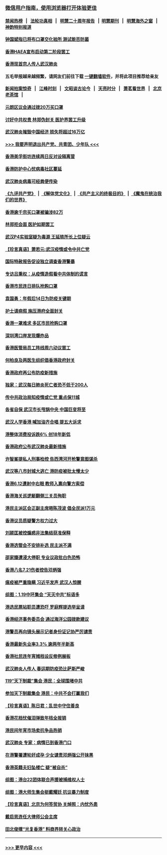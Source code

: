 ### [微信用户指南，使用浏览器打开体验更佳](https://github.com/gfw-breaker/banned-news1/blob/master/indexes/wechat-guide.md?t=0)
#### [禁闻热榜](热点新闻.md?t=0)  &nbsp;&nbsp;|&nbsp;&nbsp; [法轮功真相](https://github.com/gfw-breaker/truth/blob/master/README.md?t=0) &nbsp;&nbsp;|&nbsp;&nbsp; [明慧二十周年报告](https://github.com/gfw-breaker/mh-reports/blob/master/README.md?t=0) &nbsp;&nbsp;|&nbsp;&nbsp;[明慧期刊](https://github.com/gfw-breaker/mh-qikan) &nbsp;&nbsp;|&nbsp;&nbsp; [明慧海外之窗](https://github.com/gfw-breaker/mh-news/blob/master/README.md?t=0) &nbsp;&nbsp;|&nbsp;&nbsp; [神韵特别报道](https://github.com/gfw-breaker/mh-news/blob/master/shenyun.md?t=0)
#### [钟国斌指已将布口罩交化验所 测试能否防菌](../pages/nsc415/n11842783.md?t=02042301) 
#### [香港HAEA宣布启动第二阶段罢工](../pages/nsc415/n11842723.md?t=02042301) 
#### [香港现首宗人传人武汉肺炎](../pages/nsc415/n11842766.md?t=02042301) 
#### 五毛举报越来越频繁，请网友们前往下载 [一键翻墙软件](https://github.com/gfw-breaker/ssr-accounts)，并将此项目推荐给亲友
#### [新闻拍案惊奇](https://github.com/gfw-breaker/banned-news1/blob/master/pages/link4.md) &nbsp;&nbsp;|&nbsp;&nbsp; [江峰时刻](https://github.com/gfw-breaker/banned-news1/blob/master/pages/link4.md) &nbsp;&nbsp;|&nbsp;&nbsp; [文昭谈古论今](https://github.com/gfw-breaker/banned-news1/blob/master/pages/link4.md) &nbsp;&nbsp;|&nbsp;&nbsp; [天亮时分](https://github.com/gfw-breaker/banned-news1/blob/master/pages/link4.md) &nbsp;&nbsp;|&nbsp;&nbsp; [萧茗看世界](https://github.com/gfw-breaker/banned-news1/blob/master/pages/link4.md) &nbsp;&nbsp;|&nbsp;&nbsp; [北京老茶馆](https://github.com/gfw-breaker/banned-news1/blob/master/pages/link4.md) &nbsp;&nbsp;|&nbsp;&nbsp; 
#### [元朗区议会通过拨20万买口罩](../pages/nsc415/n11842754.md?t=02042301) 
#### [讨好中共权贵 林郑伪封关 医护界罢工升级](../pages/nsc415/n11842359.md?t=02042301) 
#### [武汉肺炎摧毁中国经济 损失将超过16万亿](../pages/nsc415/n11839723.md?t=02042301) 
#### [>>> 我要声明退出共产党、共青团、少年队 <<<](https://github.com/begood0513/goodnews/blob/master/quit/letter.md) 
#### [香港美孚街坊连续两日反对设隔离营](../pages/nsc415/n11839962.md?t=02042301) 
#### [香港防护中心忧病毒社区蔓延](../pages/nsc415/n11839933.md?t=02042301) 
#### [武汉肺炎病毒可经粪便传染](../pages/nsc415/n11839939.md?t=02042301) 
#### [《九评共产党》](https://github.com/begood0513/9ping.md/blob/master/README.md) &nbsp;|&nbsp; [《解体党文化》](../../../../jtdwh.md/blob/master/README.md)  &nbsp;|&nbsp; [《共产主义的终极目的》](../../../../gczydzjmd.md/blob/master/README.md) &nbsp;|&nbsp; [《魔鬼在统治我们的世界》](../../../../mgztzwmdsj.md/blob/master/README.md) 
#### [香港逾千宗买口罩被骗涉82万](../pages/nsc415/n11839914.md?t=02042301) 
#### [林郑拒会面 医护如期罢工](../pages/nsc415/n11839892.md?t=02042301) 
#### [武汉P4实验室疑为毒源 王延轶所长上位疑云](../pages/nsc415/n11835543.md?t=02042301) 
#### [【珍言真语】萧若元:武汉疫情或令中共亡党](../pages/nsc415/n11829394.md?t=02042301) 
#### [国际特赦报告促设独立调查香港警暴](../pages/nsc415/n11833845.md?t=02042301) 
#### [专访吕秉权：从疫情造假看中共体制的谎言](../pages/nsc415/n11833813.md?t=02042301) 
#### [香港市民连日排队抢购口罩](../pages/nsc415/n11833794.md?t=02042301) 
#### [袁国勇：年假后14日为防疫关键期](../pages/nsc415/n11831088.md?t=02042301) 
#### [护士请病假 施压港府全面封关](../pages/nsc415/n11831030.md?t=02042301) 
#### [香港一罩难求 多区市民抢购口罩](../pages/nsc415/n11831002.md?t=02042301) 
#### [深圳湾口岸发现爆炸品](../pages/nsc415/n11828802.md?t=02042301) 
#### [香港医管局员工阵线周六动议罢工](../pages/nsc415/n11828762.md?t=02042301) 
#### [何柏良及两医生组织倡香港政府封关](../pages/nsc415/n11828749.md?t=02042301) 
#### [香港政府再公布防疫新措施](../pages/nsc415/n11828716.md?t=02042301) 
#### [独家：武汉每日肺炎死亡者恐不低于200人](../pages/nsc415/n11828240.md?t=02042301) 
#### [传中共政治局知疫情或亡党 重点保11城](../pages/nsc415/n11828145.md?t=02042301) 
#### [各省自保 武汉市长甩锅中央 中国巨变将至](../pages/nsc415/n11828021.md?t=02042301) 
#### [武汉人学香港 喊加油齐合唱 提五大诉求](../pages/nsc415/n11827046.md?t=02042301) 
#### [港整体消费投诉跌6% 创18年新低](../pages/nsc415/n11817280.md?t=02042301) 
#### [香港政府公布武汉肺炎最新措施](../pages/nsc415/n11817152.md?t=02042301) 
#### [许智峯提私人刑事检控 告西湾河开枪警意图谋杀](../pages/nsc415/n11817132.md?t=02042301) 
#### [武汉等八市封城大逃亡 港防疫被批太慢太少](../pages/nsc415/n11817058.md?t=02042301) 
#### [香港6.12遭射中右眼 教师入禀向警方索偿](../pages/nsc415/n11814678.md?t=02042301) 
#### [香港海关巡逻艇翻侧三关员殉职](../pages/nsc415/n11814604.md?t=02042301) 
#### [港民主派区会正副主席晤陈茂波 倡全民派1万元](../pages/nsc415/n11814582.md?t=02042301) 
#### [香港议员质疑警方权力过大](../pages/nsc415/n11814560.md?t=02042301) 
#### [刘颕匡被控煽惑非法集结获准保释](../pages/nsc415/n11811727.md?t=02042301) 
#### [香港选管会不安排补选 民主派不满](../pages/nsc415/n11811691.md?t=02042301) 
#### [邵家臻遭浸大停职 专业议政批白色恐怖](../pages/nsc415/n11811670.md?t=02042301) 
#### [香港八名7.21伤者控告邓炳强](../pages/nsc415/n11811623.md?t=02042301) 
#### [瘟疫被严重隐瞒 习近平发声 武汉人惊醒](../pages/nsc415/n11811186.md?t=02042301) 
#### [组图：1.19中环集会 “天灭中共”标语多](../pages/nsc415/n11809514.md?t=02042301) 
#### [港选民票站职员遭恐吓 罗庭辉提选举呈请](../pages/nsc415/n11808914.md?t=02042301) 
#### [香港经济事务委员会 通过海洋公园拨款建议](../pages/nsc415/n11808906.md?t=02042301) 
#### [港警员再向镜头展示记者身份证记协严厉谴责](../pages/nsc415/n11808888.md?t=02042301) 
#### [香港最新失业率3.3% 逾两年半新高](../pages/nsc415/n11808887.md?t=02042301) 
#### [香港社民连年宵摊档设反修例展板](../pages/nsc415/n11808857.md?t=02042301) 
#### [武汉肺炎人传人 春运期防疫恐比萨斯严峻](../pages/nsc415/n11808739.md?t=02042301) 
#### [119“天下制裁”集会 港民：全球围堵中共](../pages/nsc415/n11806318.md?t=02042301) 
#### [参加天下制裁集会 港民：中共不会打赢我们](../pages/nsc415/n11806596.md?t=02042301) 
#### [【珍言真语】陈日君：乱世中守住善良](../pages/nsc415/n11806247.md?t=02042301) 
#### [香港花档忧催泪弹致年桔全报销](../pages/nsc415/n11806130.md?t=02042301) 
#### [港民间年宵市场卖抗争品热销](../pages/nsc415/n11806073.md?t=02042301) 
#### [武汉肺炎 专家：病情已到香港门口](../pages/nsc415/n11806020.md?t=02042301) 
#### [在港警署遭轮奸成孕 少女谴责邓炳强公开抹黑](../pages/nsc415/n11805981.md?t=02042301) 
#### [香港英籍夫妇坠楼亡 疑“被自杀”](../pages/nsc415/n11805937.md?t=02042301) 
#### [组图：港台22团体联合声援被捕维权人士](../pages/nsc415/n11801834.md?t=02042301) 
#### [组图：港大师生集会挺戴耀廷 抗议暴力制度](../pages/nsc415/n11799298.md?t=02042301) 
#### [【珍言真语】北京为何签贸协 关焯照：内忧外患](../pages/nsc415/n11799790.md?t=02042301) 
#### [戴启思连任大律师公会主席](../pages/nsc415/n11799306.md?t=02042301) 
#### [田北俊撑“光复香港” 料商界转关心政治](../pages/nsc415/n11799287.md?t=02042301) 

----
#### [ >>> 更早内容 <<< ](../indexes/nsc415-earlier.md)
